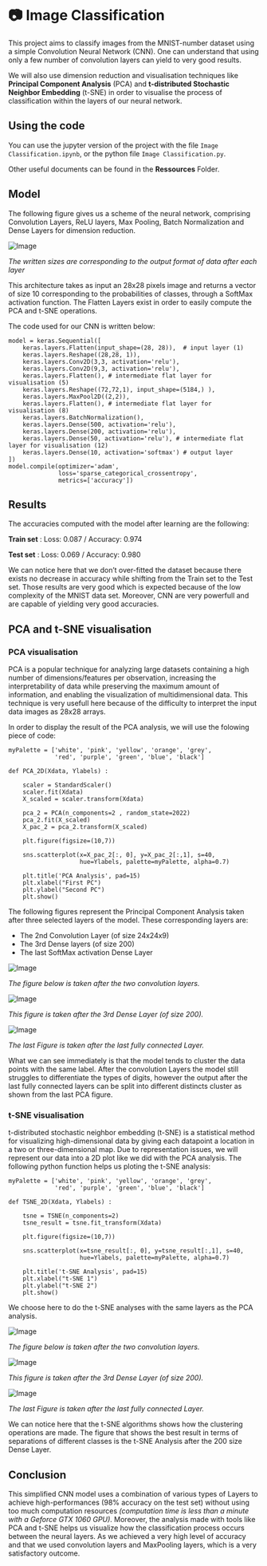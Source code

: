 # :camera: Image Classification

This project aims to classify images from the MNIST-number dataset using a simple Convolution Neural Network (CNN).
One can understand that using only a few number of convolution layers can yield to very good results. 

We will also use dimension reduction and visualisation techniques like **Principal Component Analysis** (PCA) and **t-distributed Stochastic Neighbor Embedding** (t-SNE) in order to visualise the process of classification within the layers of our neural network.

## Using the code

You can use the jupyter version of the project with the file ```Image Classification.ipynb```, or the python file ```Image Classification.py```.

Other useful documents can be found in the **Ressources** Folder.


## Model 

The following figure gives us a scheme of the neural network, comprising Convolution Layers, ReLU layers, Max Pooling, Batch Normalization and Dense Layers for dimension reduction. 

![Image](Resources/Diagramm.drawio.png)

*The written sizes are corresponding to the output format of data after each layer*

This architecture takes as input an 28x28 pixels image and returns a vector of size 10 corresponding to the probabilities of classes, through a SoftMax activation function. The Flatten Layers exist in order to easily compute the PCA and t-SNE operations.

The code used for our CNN is written below:

```
model = keras.Sequential([
    keras.layers.Flatten(input_shape=(28, 28)),  # input layer (1)
    keras.layers.Reshape((28,28, 1)),
    keras.layers.Conv2D(3,3, activation='relu'),
    keras.layers.Conv2D(9,3, activation='relu'),
    keras.layers.Flatten(), # intermediate flat layer for visualisation (5)
    keras.layers.Reshape((72,72,1), input_shape=(5184,) ),
    keras.layers.MaxPool2D((2,2)),
    keras.layers.Flatten(), # intermediate flat layer for visualisation (8)
    keras.layers.BatchNormalization(),
    keras.layers.Dense(500, activation='relu'),
    keras.layers.Dense(200, activation='relu'),
    keras.layers.Dense(50, activation='relu'), # intermediate flat layer for visualisation (12)
    keras.layers.Dense(10, activation='softmax') # output layer 
])
model.compile(optimizer='adam', 
              loss='sparse_categorical_crossentropy', 
              metrics=['accuracy'])
```              


## Results

The accuracies computed with the model after learning are the following:

**Train set** : Loss: 0.087 / Accuracy: 0.974

**Test set**  : Loss: 0.069 / Accuracy: 0.980

We can notice here that we don’t over-fitted the dataset because there exists no decrease in accuracy while shifting from the Train set to the Test set.
Those results are very good which is expected because of the low complexity of the MNIST data set. Moreover, CNN are very powerfull and are capable of yielding very good accuracies.

## PCA and t-SNE visualisation

### PCA visualisation

PCA is a popular technique for analyzing large datasets containing a high number of dimensions/features per observation, increasing the interpretability of data while preserving the maximum amount of information, and enabling the visualization of multidimensional data. This technique is very usefull here because of the difficulty to interpret the input data images as 28x28 arrays.

In order to display the result of the PCA analysis, we will use the folowing piece of code:

```
myPalette = ['white', 'pink', 'yellow', 'orange', 'grey', 
             'red', 'purple', 'green', 'blue', 'black']
             
def PCA_2D(Xdata, Ylabels) :
    
    scaler = StandardScaler()
    scaler.fit(Xdata)
    X_scaled = scaler.transform(Xdata)
         
    pca_2 = PCA(n_components=2 , random_state=2022)
    pca_2.fit(X_scaled)
    X_pac_2 = pca_2.transform(X_scaled)
    
    plt.figure(figsize=(10,7))
    
    sns.scatterplot(x=X_pac_2[:, 0], y=X_pac_2[:,1], s=40, 
                    hue=Ylabels, palette=myPalette, alpha=0.7)
    
    plt.title('PCA Analysis', pad=15)
    plt.xlabel("First PC")
    plt.ylabel("Second PC")
    plt.show()
```    

The following figures represent the Principal Component Analysis taken after three selected layers of the model. These corresponding layers are: 
- The 2nd Convolution Layer (of size 24x24x9)
- The 3rd Dense layers (of size 200) 
- The last SoftMax activation Dense Layer

![Image](Resources/layer_5_bis.png)

*The figure below is taken after the two convolution layers.*

![Image](Resources/Layer_11.png)

*This figure is taken after the 3rd Dense Layer (of size 200).*

![Image](Resources/Layer_13.png)

*The last Figure is taken after the last fully connected Layer.*

What we can see immediately is that the model tends to cluster the data points with the same label. After the convolution Layers the model still struggles to differentiate the types of digits, however the output after the last fully connected layers can be split into different distincts cluster as shown from the last PCA figure.

### t-SNE visualisation

t-distributed stochastic neighbor embedding (t-SNE) is a statistical method for visualizing high-dimensional data by giving each datapoint a location in a two or three-dimensional map. Due to representation issues, we will represent our data into a 2D plot like we did with the PCA analysis. The following python function helps us ploting the t-SNE analysis: 

```
myPalette = ['white', 'pink', 'yellow', 'orange', 'grey', 
             'red', 'purple', 'green', 'blue', 'black']

def TSNE_2D(Xdata, Ylabels) :
         
    tsne = TSNE(n_components=2)
    tsne_result = tsne.fit_transform(Xdata)
    
    plt.figure(figsize=(10,7))
    
    sns.scatterplot(x=tsne_result[:, 0], y=tsne_result[:,1], s=40, 
                    hue=Ylabels, palette=myPalette, alpha=0.7)
    
    plt.title('t-SNE Analysis', pad=15)
    plt.xlabel("t-SNE 1")
    plt.ylabel("t-SNE 2")
    plt.show()
```

We choose here to do the t-SNE analyses with the same layers as the PCA analysis.

![Image](Resources/tSNE_Layer_5.png)

*The figure below is taken after the two convolution layers.*

![Image](Resources/tSNE_Layer_11.png)

*This figure is taken after the 3rd Dense Layer (of size 200).*

![Image](Resources/tSNE_Layer_13.png)

*The last Figure is taken after the last fully connected Layer.*

We can notice here that the t-SNE algorithms shows how the clustering operations are made. The figure that shows the best result in terms of separations of different classes is the t-SNE Analysis after the 200 size Dense Layer. 


## Conclusion 

This simplified CNN model uses a combination of various types of Layers to achieve high-performances (98% accuracy on the test set) without using too much computation resources *(computation time is less than a minute with a Geforce GTX 1060 GPU)*. Moreover, the analysis made with tools like PCA and t-SNE helps us visualize how the classification process occurs between the neural layers. As we achieved a very high level of accuracy and that we used convolution layers and MaxPooling layers, which is a very satisfactory outcome.
